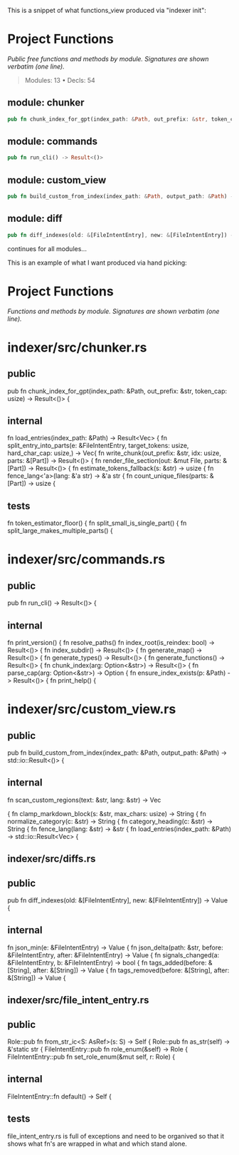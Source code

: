 This is a snippet of what functions_view produced via "indexer init":

# Project Functions

_Public free functions and methods by module. Signatures are shown verbatim (one line)._

> Modules: 13  •  Decls: 54

## module: chunker

```rust
pub fn chunk_index_for_gpt(index_path: &Path, out_prefix: &str, token_cap: usize) -> Result<()>
```

## module: commands

```rust
pub fn run_cli() -> Result<()>
```

## module: custom_view

```rust
pub fn build_custom_from_index(index_path: &Path, output_path: &Path) -> std::io::Result<()>
```

## module: diff

```rust
pub fn diff_indexes(old: &[FileIntentEntry], new: &[FileIntentEntry]) -> Value
```
continues for all modules...


This is an example of what I want produced via hand picking:

# Project Functions

_Functions and methods by module. Signatures are shown verbatim (one line)._

# indexer/src/chunker.rs
## public
pub fn chunk_index_for_gpt(index_path: &Path, out_prefix: &str, token_cap: usize) -> Result<()> {
## internal
fn load_entries(index_path: &Path) -> Result<Vec<FileIntentEntry>> {
fn split_entry_into_parts(e: &FileIntentEntry, target_tokens: usize, hard_char_cap: usize,) -> Vec<Part>{
fn write_chunk(out_prefix: &str, idx: usize, parts: &[Part]) -> Result<()> {
fn render_file_section(out: &mut File, parts: &[Part]) -> Result<()> {
fn estimate_tokens_fallback(s: &str) -> usize {
fn fence_lang<'a>(lang: &'a str) -> &'a str {
fn count_unique_files(parts: &[Part]) -> usize {
## tests
fn token_estimator_floor() {
fn split_small_is_single_part() {
fn split_large_makes_multiple_parts() {

# indexer/src/commands.rs
## public
pub fn run_cli() -> Result<()> {
## internal
fn print_version() {
fn resolve_paths()
fn index_root(is_reindex: bool) -> Result<()> {
fn index_subdir() -> Result<()> {
fn generate_map() -> Result<()> {
fn generate_types() -> Result<()> {
fn generate_functions() -> Result<()> {
fn chunk_index(arg: Option<&str>) -> Result<()> {
fn parse_cap(arg: Option<&str>) -> Option<usize> {
fn ensure_index_exists(p: &Path) -> Result<()> {
fn print_help() {

# indexer/src/custom_view.rs
## public
pub fn build_custom_from_index(index_path: &Path, output_path: &Path) -> std::io::Result<()> {
## internal
fn scan_custom_regions(text: &str, lang: &str) -> Vec<Section> {
fn clamp_markdown_block(s: &str, max_chars: usize) -> String {
fn normalize_category(c: &str) -> String {
fn category_heading(c: &str) -> String {
fn fence_lang(lang: &str) -> &str {
fn load_entries(index_path: &Path) -> std::io::Result<Vec<FileIntentEntry>> {

# indexer/src/diffs.rs
## public
pub fn diff_indexes(old: &[FileIntentEntry], new: &[FileIntentEntry]) -> Value {
## internal
fn json_min(e: &FileIntentEntry) -> Value {
fn json_delta(path: &str, before: &FileIntentEntry, after: &FileIntentEntry) -> Value {
fn signals_changed(a: &FileIntentEntry, b: &FileIntentEntry) -> bool {
fn tags_added(before: &[String], after: &[String]) -> Value {
fn tags_removed(before: &[String], after: &[String]) -> Value {

# indexer/src/file_intent_entry.rs
## public
Role::pub fn from_str_ic<S: AsRef<str>>(s: S) -> Self {
Role::pub fn as_str(self) -> &'static str {
FileIntentEntry::pub fn role_enum(&self) -> Role {
FileIntentEntry::pub fn set_role_enum(&mut self, r: Role) {
## internal
FileIntentEntry::fn default() -> Self {
## tests

file_intent_entry.rs is full of exceptions and need to be organived so that it shows what fn's are wrapped in what and which stand alone.
